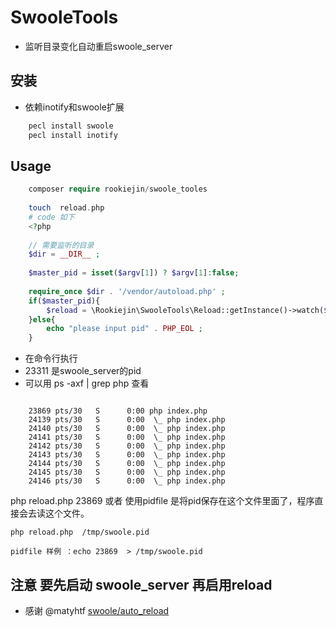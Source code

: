 # SwooleTools 
   
* 监听目录变化自动重启swoole_server 

## 安装

* 依赖inotify和swoole扩展
```js 
    pecl install swoole
    pecl install inotify
```

## Usage

```php 
    composer require rookiejin/swoole_tooles 
    
    touch  reload.php 
    # code 如下 
    <?php 
    
    // 需要监听的目录
    $dir = __DIR__ ;
    
    $master_pid = isset($argv[1]) ? $argv[1]:false;
    
    require_once $dir . '/vendor/autoload.php' ;
    if($master_pid){
        $reload = \Rookiejin\SwooleTools\Reload::getInstance()->watch($dir,$master_pid,['.php']);
    }else{
        echo "please input pid" . PHP_EOL ;
    }
```
    
 * 在命令行执行 
 * 23311 是swoole_server的pid
 * 可以用 ps -axf | grep php 查看  
```shell
    
    23869 pts/30   S      0:00 php index.php
    24139 pts/30   S      0:00  \_ php index.php
    24140 pts/30   S      0:00  \_ php index.php
    24141 pts/30   S      0:00  \_ php index.php
    24142 pts/30   S      0:00  \_ php index.php
    24143 pts/30   S      0:00  \_ php index.php
    24144 pts/30   S      0:00  \_ php index.php
    24145 pts/30   S      0:00  \_ php index.php
    24146 pts/30   S      0:00  \_ php index.php

```
   php reload.php  23869   或者 使用pidfile
   是将pid保存在这个文件里面了，程序直接会去读这个文件。
   
    php reload.php  /tmp/swoole.pid 
    
    pidfile 样例 ：echo 23869  > /tmp/swoole.pid  

## 注意 要先启动 swoole_server 再启用reload 
* 感谢 @matyhtf [swoole/auto_reload](https://github.com/swoole/auto_reload)
    
    
    
    
    